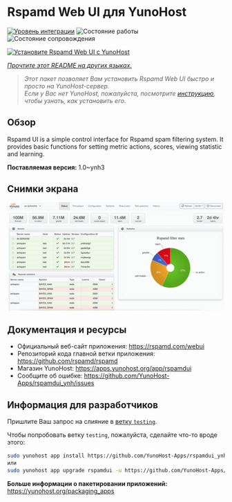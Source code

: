 <!--
Важно: этот README был автоматически сгенерирован <https://github.com/YunoHost/apps/tree/master/tools/readme_generator>
Он НЕ ДОЛЖЕН редактироваться вручную.
-->

# Rspamd Web UI для YunoHost

[![Уровень интеграции](https://apps.yunohost.org/badge/integration/rspamdui)](https://ci-apps.yunohost.org/ci/apps/rspamdui/)
![Состояние работы](https://apps.yunohost.org/badge/state/rspamdui)
![Состояние сопровождения](https://apps.yunohost.org/badge/maintained/rspamdui)

[![Установите Rspamd Web UI с YunoHost](https://install-app.yunohost.org/install-with-yunohost.svg)](https://install-app.yunohost.org/?app=rspamdui)

*[Прочтите этот README на других языках.](./ALL_README.md)*

> *Этот пакет позволяет Вам установить Rspamd Web UI быстро и просто на YunoHost-сервер.*  
> *Если у Вас нет YunoHost, пожалуйста, посмотрите [инструкцию](https://yunohost.org/install), чтобы узнать, как установить его.*

## Обзор

Rspamd UI is a simple control interface for Rspamd spam filtering system. It provides basic functions for setting metric actions, scores, viewing statistic and learning.

**Поставляемая версия:** 1.0~ynh3

## Снимки экрана

![Снимок экрана Rspamd Web UI](./doc/screenshots/screenshot.png)

## Документация и ресурсы

- Официальный веб-сайт приложения: <https://rspamd.com/webui>
- Репозиторий кода главной ветки приложения: <https://github.com/rspamd/rspamd>
- Магазин YunoHost: <https://apps.yunohost.org/app/rspamdui>
- Сообщите об ошибке: <https://github.com/YunoHost-Apps/rspamdui_ynh/issues>

## Информация для разработчиков

Пришлите Ваш запрос на слияние в [ветку `testing`](https://github.com/YunoHost-Apps/rspamdui_ynh/tree/testing).

Чтобы попробовать ветку `testing`, пожалуйста, сделайте что-то вроде этого:

```bash
sudo yunohost app install https://github.com/YunoHost-Apps/rspamdui_ynh/tree/testing --debug
или
sudo yunohost app upgrade rspamdui -u https://github.com/YunoHost-Apps/rspamdui_ynh/tree/testing --debug
```

**Больше информации о пакетировании приложений:** <https://yunohost.org/packaging_apps>
